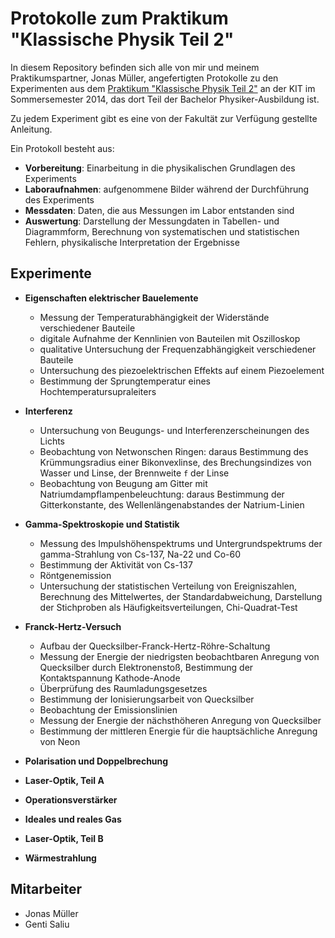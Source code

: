 # Protokolle zum Praktikum "Klassische Physik Teil 2"
In diesem Repository befinden sich alle von mir und meinem Praktikumspartner, Jonas Müller, angefertigten Protokolle zu den Experimenten aus dem [Praktikum "Klassische Physik Teil 2"](http://www-ekp.physik.uni-karlsruhe.de/~simonis/praktikum/p2/p2-index.html) an der KIT im Sommersemester 2014, das dort Teil der Bachelor Physiker-Ausbildung ist.

Zu jedem Experiment gibt es eine von der Fakultät zur Verfügung gestellte Anleitung.

Ein Protokoll besteht aus:
- **Vorbereitung**: Einarbeitung in die physikalischen Grundlagen des Experiments
- **Laboraufnahmen**: aufgenommene Bilder während der Durchführung des Experiments
- **Messdaten**: Daten, die aus Messungen im Labor entstanden sind
- **Auswertung**: Darstellung der Messungdaten in Tabellen- und Diagrammform, Berechnung von systematischen und statistischen Fehlern, physikalische Interpretation der Ergebnisse

## Experimente

- **Eigenschaften elektrischer Bauelemente**
   - Messung der Temperaturabhängigkeit der Widerstände verschiedener Bauteile
   - digitale Aufnahme der Kennlinien von Bauteilen mit Oszilloskop
   - qualitative Untersuchung der Frequenzabhängigkeit verschiedener Bauteile
   - Untersuchung des piezoelektrischen Effekts auf einem Piezoelement
   - Bestimmung der Sprungtemperatur eines Hochtemperatursupraleiters
   
- **Interferenz**
  - Untersuchung von Beugungs- und Interferenzerscheinungen des Lichts
  - Beobachtung von Netwonschen Ringen: daraus Bestimmung des Krümmungsradius einer Bikonvexlinse, des Brechungsindizes von Wasser und Linse, der Brennweite `f` der Linse
  - Beobachtung von Beugung am Gitter mit Natriumdampflampenbeleuchtung: daraus Bestimmung der Gitterkonstante, des Wellenlängenabstandes der Natrium-Linien

- **Gamma-Spektroskopie und Statistik**
  - Messung des Impulshöhenspektrums und Untergrundspektrums der gamma-Strahlung von Cs-137, Na-22 und Co-60
  - Bestimmung der Aktivität von Cs-137
  - Röntgenemission
  - Untersuchung der statistischen Verteilung von Ereigniszahlen, Berechnung des Mittelwertes, der Standardabweichung, Darstellung der Stichproben als Häufigkeitsverteilungen, Chi-Quadrat-Test
  
- **Franck-Hertz-Versuch**
  - Aufbau der Quecksilber-Franck-Hertz-Röhre-Schaltung
  - Messung der Energie der niedrigsten beobachtbaren Anregung von Quecksilber durch Elektronenstoß, Bestimmung der Kontaktspannung Kathode-Anode
  - Überprüfung des Raumladungsgesetzes
  - Bestimmung der Ionisierungsarbeit von Quecksilber
  - Beobachtung der Emissionslinien
  - Messung der Energie der nächsthöheren Anregung von Quecksilber
  - Bestimmung der mittleren Energie für die hauptsächliche Anregung von Neon

- **Polarisation und Doppelbrechung**
- **Laser-Optik, Teil A**
- **Operationsverstärker**
- **Ideales und reales Gas**
- **Laser-Optik, Teil B**
- **Wärmestrahlung**

## Mitarbeiter
- Jonas Müller
- Genti Saliu
